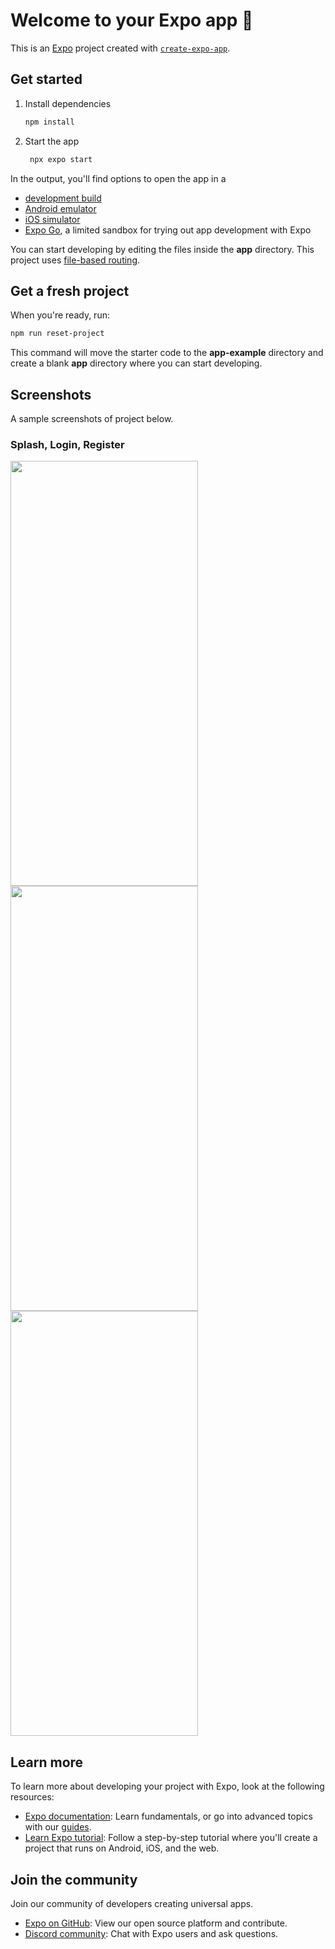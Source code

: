# Welcome to your Expo app 👋

This is an [Expo](https://expo.dev) project created with [`create-expo-app`](https://www.npmjs.com/package/create-expo-app).

## Get started

1. Install dependencies

   ```bash
   npm install
   ```

2. Start the app

   ```bash
    npx expo start
   ```

In the output, you'll find options to open the app in a

- [development build](https://docs.expo.dev/develop/development-builds/introduction/)
- [Android emulator](https://docs.expo.dev/workflow/android-studio-emulator/)
- [iOS simulator](https://docs.expo.dev/workflow/ios-simulator/)
- [Expo Go](https://expo.dev/go), a limited sandbox for trying out app development with Expo

You can start developing by editing the files inside the **app** directory. This project uses [file-based routing](https://docs.expo.dev/router/introduction).

## Get a fresh project

When you're ready, run:

```bash
npm run reset-project
```

This command will move the starter code to the **app-example** directory and create a blank **app** directory where you can start developing.

## Screenshots
A sample screenshots of project below.

### Splash, Login, Register
<img src ="https://github.com/Vitaee/SimpleReactNative/assets/45064650/0959d5b5-7734-434c-a026-3d23d98ca8c9"  width="300" height="680" />
<img src ="https://github.com/Vitaee/SimpleReactNative/assets/45064650/8cffc506-6a95-4908-b35b-a7adcd69b23c"  width="300" height="680" />
<img src ="https://github.com/Vitaee/SimpleReactNative/assets/45064650/f70f6cd7-c6b4-491c-b75f-1529cda4b993"  width="300" height="680" />



## Learn more

To learn more about developing your project with Expo, look at the following resources:

- [Expo documentation](https://docs.expo.dev/): Learn fundamentals, or go into advanced topics with our [guides](https://docs.expo.dev/guides).
- [Learn Expo tutorial](https://docs.expo.dev/tutorial/introduction/): Follow a step-by-step tutorial where you'll create a project that runs on Android, iOS, and the web.

## Join the community

Join our community of developers creating universal apps.

- [Expo on GitHub](https://github.com/expo/expo): View our open source platform and contribute.
- [Discord community](https://chat.expo.dev): Chat with Expo users and ask questions.
